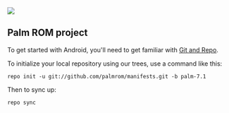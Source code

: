 <img src="https://raw.githubusercontent.com/palmrom/manifests/opt-cm-14.1/palm.png">

Palm ROM project
---------------

To get started with Android, you'll need to get
familiar with [Git and Repo](http://source.android.com/source/using-repo.html).

To initialize your local repository using our trees, use a command like this:

    repo init -u git://github.com/palmrom/manifests.git -b palm-7.1

Then to sync up:

    repo sync


